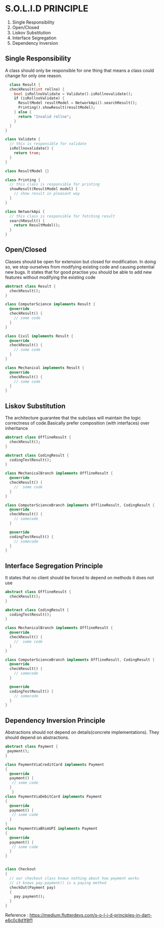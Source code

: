 # **S.O.L.I.D PRINCIPLE**

1. Single Responsibility
2. Open/Closed
3. Liskov Substitution
4. Interface Segregation
5. Dependency Inversion


## **Single Responsibility**

A class should only be responsible for one thing that means a class could change for only one reason.


```dart
  class Result {
  checkResult(int rollno) {
    bool isRollnoValidate = Validate().isRollnovalidate();
    if (isRollnoValidate) {
      ResultModel resultModel = NetworkApi().searchResult();
      Printing().showResult(resultModel);
    } else {
      return "Invalid rollno";
    }
  }
}

class Validate {
  // this is responsible for validate
  isRollnovalidate() {
    return true;
  }
}

class ResultModel {}

class Printing {
  // this class is responsible for printing
  showResult(ResultModel model) {
    // show result in pleasant way
  }
}

class NetworkApi {
  // this class is responsible for fetching result
  searchResult() {
    return ResultModel();
  }
}
```

## **Open/Closed**

Classes should be open for extension but closed for modification. In doing so, we stop ourselves from modifying existing code and causing potential new bugs.
It states that for good practise you should be able to add new features without modifying the existing code

```dart
abstract class Result {
  checkResult();
}

class ComputerScience implements Result {
  @override
  checkResult() {
    // some code
  }
}

class Civil implements Result {
  @override
  checkResult() {
    // some code
  }
}

class Mechanical implements Result {
  @override
  checkResult() {
    // some code
  }
}
```


## **Liskov Substitution**

The architecture guarantee that the subclass will maintain the logic correctness of code.Basically prefer composition (with interfaces) over inheritance

```dart
abstract class OfflineResult {
  checkResult();
}

abstract class CodingResult {
  codingTestResult();
}

class MechanicalBranch implements OfflineResult {
  @override
  checkResult() {
    //  some code
  }
}

class ComputerScienceBranch implements OfflineResult, CodingResult {
  @override
  checkResult() {
    // somecode
  }

  @override
  codingTestResult() {
    // somecode
  }
}
```




## **Interface Segregation Principle**

It states that no client should be forced to depend on methods it does not use


```dart
abstract class OfflineResult {
  checkResult();
}

abstract class CodingResult {
  codingTestResult();
}

class MechanicalBranch implements OfflineResult {
  @override
  checkResult() {
    //  some code
  }
}

class ComputerScienceBranch implements OfflineResult, CodingResult {
  @override
  checkResult() {
    // somecode
  }

  @override
  codingTestResult() {
    // somecode
  }
}
```



## **Dependency Inversion Principle**

Abstractions should not depend on details(concrete implementations). They should depend on abstractions.

```dart
abstract class Payment {
 payment();
}

class PaymentViaCreditCard implements Payment
{
  @override
  payment() {
   // some code
  }
   }
class PaymentViaDebitCard implements Payment
{
  @override
  payment() {
   // some code
  }  
}
class PaymentViaBhimUPI implements Payment
{
  @override
  payment() {
   // some code
  } 
}


class Checkout
{
  // our checkout class knows nothing about how payment works 
  // it knows pay.payment() is a paying method 
  checkOut(Payment pay)
  {
    pay.payment();
  }
}
```



Reference : https://medium.flutterdevs.com/s-o-l-i-d-principles-in-dart-e6c0c8d1f8f1